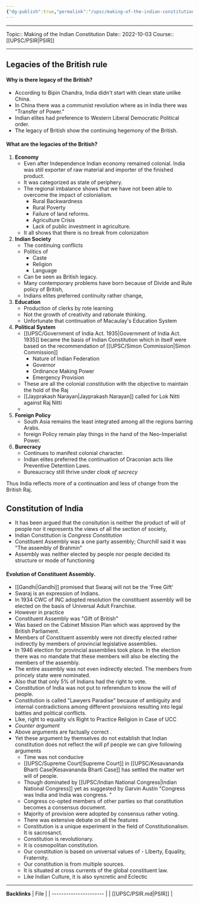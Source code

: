 ```yaml
---
{"dg-publish":true,"permalink":"/upsc/making-of-the-indian-constitution/","dgHomeLink":true,"dgPassFrontmatter":false}
---
```


----
Topic:: Making of the Indian Constitution
Date:: 2022-10-03
Course:: [[UPSC/PSIR|PSIR]] 

----
## Legacies of the British rule
#### Why is there legacy of the British?
- According to Bipin Chandra, India didn't start with clean state unlike China. 
- In China there was a communist revolution where as in India there was "Transfer of Power."
- Indian elites had preference to Western Liberal Democratic Political order.
- The legacy of British show the continuing hegemony of the British. 

#### What are the legacies of the British?
1. **Economy** 
   - Even after Independence Indian economy remained colonial. India was still exporter of raw material and importer of the finished product. 
   - It was categorized as state of periphery. 
   - The regional imbalance shows that we have not been able to overcome the impact of colonialism. 
      - Rural Backwardness 
      - Rural Poverty 
      - Failure of land reforms. 
      - Agriculture Crisis
      - Lack of public investment in agriculture. 
   - It all shows that there is no break from colonization 
2. **Indian Society**
   - The continuing conflicts
   - Politics of 
	   - Caste
	   - Religion 
	   - Language
	- Can be seen as  British legacy. 
	- Many contemporary problems have born because of Divide and Rule policy of British, 
	- Indians elites preferred continuity rather change, 
3. **Education** 
   - Production of clerks by rote learning
   - Not the growth of creativity and rationale thinking.
   - Unfortunate that continuation of Macaulay's Education System 
4. **Political System** 
   - [[UPSC/Government of India Act. 1935|Government of India Act. 1935]] became the basis of Indian Constitution which in itself were based on the recommendation of [[UPSC/Simon Commission|Simon Commission]] 
	   - Nature of Indian Federation 
	   - Governor 
	   - Ordinance Making Power 
	   - Emergency Provision 
   - These are all the colonial constitution with the objective to maintain the hold of the Raj 
   - [[Jayprakash Narayan|Jayprakash Narayan]] called for Lok Nitti against Raj Nitti
   - 
5. **Foreign Policy**
   - South Asia remains the least integrated among all the regions barring Arabs. 
   - foreign Policy remain play things in the hand of the Neo-Imperialist Power. 
6. **Burecracy**
   - Continues to manifest colonial character. 
   - Indian elites preferred the continuation of Draconian acts like Preventive Detention Laws.
   - Bureaucracy still thrive under *cloak of secrecy*

Thus India reflects more of a continuation and less of change from the British Raj. 
## Constitution of India
 
- It has been argued that the consitution is neither the product of will of people nor it represents the views of all the section of society, 
- Indian Constitution is *Congress Constitution*
- Constituent Assembly was a one party assembly; Churchill said it was "The assembly of Brahmin"
- Assembly was neither elected by people nor people decided its structure or mode of functioning

#### Evolution of Constituent Assembly.
- [[Gandhi|Gandhi]] promised that Swaraj will not be the 'Free Gift'
- Swaraj is an expression of Indians. 
- In 1934 CWC of INC adopted resolution the constituent assembly will be elected on the basis of Universal Adult Franchise. 
- However in practice
- Constituent Assembly was "Gift of British"
- Was based on the Cabinet Mission Plan which was approved by the British Parliament. 
- Members of Constituent assembly were not directly elected rather indirectly by members of provincial legislative assemblies. 
- In 1946 election for provincial assemblies took place. In the election there was no mandate that these members will also be electing the members of the assembly.
- The entire assembly was not even indirectly elected. The members from princely state were nominated. 
- Also that that only 5% of Indians had the right to vote.
-  Constitution of India was not put to referendum to know the will of people.
- Constitution is called "Lawyers Paradise" because of ambiguity and internal contradictions among different provisions resulting into legal battles and political conflicts. 
- Like, right to equality v/s Right to Practice Religion in Case of UCC
- *Counter argument*
- Above arguments are factually correct . 
- Yet these argument by themselves do not establish that Indian constitution does not reflect the will pf people we can give following arguments
	- Time was not conducive
	- [[UPSC/Supreme Court|Supreme Court]] in [[UPSC/Kesavananda Bharti Case|Kesavananda Bharti Case]] has settled the matter wrt will of people. 
	- Though dominated by [[UPSC/Indian National Congress|Indian National Congress]] yet as suggested by Garvin Austin "Congress was India and India was congress. "
	- Congress co-opted members of other parties so that constitution becomes a consensus document. 
	- Majority of provision were adopted by consensus rather voting. 
	- There was extensive debate on all the features
	- Constitution is a unique experiment in the field of Constitutionalism. It is sacrosanct. 
	- Constitution is revolutionary. 
	- It is cosmopolitan constitution.
	- Our constitution is based on universal values of - Liberty, Equality, Fraternity. 
	- Our constitution is from multiple sources. 
	- It is situated at cross currents of the global constituent law. 
	- Like Indian Culture, it is also syncretic and Eclectic 


---
**Backlinks**
| File                   |
| ---------------------- |
| [[UPSC/PSIR.md\|PSIR]] |



